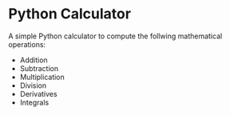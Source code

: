 # Python Calculator

A simple Python calculator to compute the follwing mathematical operations:

- Addition
- Subtraction
- Multiplication
- Division
- Derivatives
- Integrals



